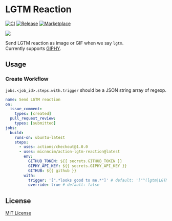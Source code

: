 # LGTM Reaction

[![CI](https://github.com/micnncim/action-lgtm-reaction/workflows/CI/badge.svg)](https://github.com/micnncim/action-lgtm-reaction/actions)
[![Release](https://img.shields.io/github/v/release/micnncim/action-lgtm-reaction.svg?logo=github)](https://github.com/micnncim/action-lgtm-reaction/releases)
[![Marketplace](https://img.shields.io/badge/marketplace-lgtm--reaction-blue?logo=github)](https://github.com/marketplace/actions/lgtm-reaction)

![](docs/assets/screen-record.gif)

Send LGTM reaction as image or GIF when we say `lgtm`.  
Currently supports [GIPHY](https://giphy.com).

## Usage

### Create Workflow

`jobs.<job_id>.steps.with.trigger` should be a JSON string array of regexp.

```yaml
name: Send LGTM reaction
on:
  issue_comment:
    types: [created]
  pull_request_review:
    types: [submitted]
jobs:
  build:
    runs-on: ubuntu-latest
    steps:
      - uses: actions/checkout@1.0.0
      - uses: micnncim/action-lgtm-reaction@latest
        env:
          GITHUB_TOKEN: ${{ secrets.GITHUB_TOKEN }}
          GIPHY_API_KEY: ${{ secrets.GIPHY_API_KEY }}
          GITHUB: ${{ github }}
        with:
          trigger: '[".*looks good to me.*"]' # default: '["^(lgtm|LGTM)$", "^[gG]ood [jJ]ob!?$"]'
          override: true # default: false
```

## License

[MIT License](LICENSE)

